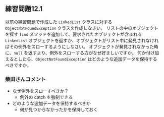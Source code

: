 ## 練習問題12.1

以前の練習問題で作成した `LinkedList` クラスに対する `ObjectNotFoundException` クラスを作成しなさい。
リストの中のオブジェクトを探す `find` メソッドを追加して、要求されたオブジェクトが含まれる `LinkedList` オブジェクトを返すか、オブジェクトがリスト中に発見されなければその例外をスローするようにしなさい。
オブジェクトが発見されなかった時に、`null` を返すより、例外をスローする方がなぜ好ましいですか。
何か付け加えるとしたら、`ObjectNotFoundException` はどのような追加データを保持するべきですか。

### 柴田さんコメント
* なぜ例外をスローすべきか？
  * 例外の catch を強制できる
* どのような追加データを保持するべきか
  * 何が見つからなかったかを保持しておく
